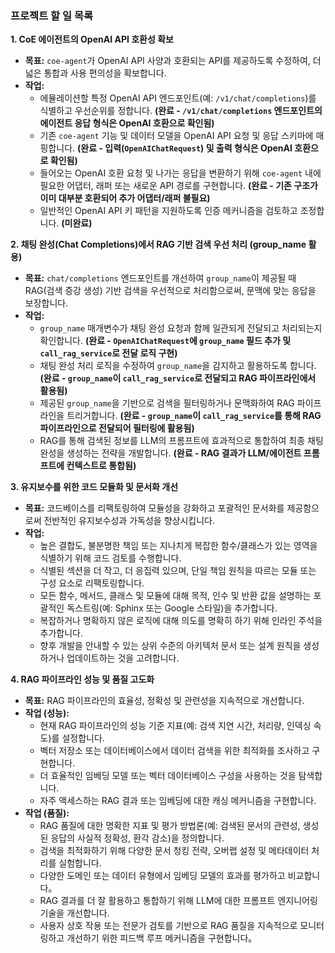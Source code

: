 ### 프로젝트 할 일 목록

**1. CoE 에이전트의 OpenAI API 호환성 확보**
*   **목표:** `coe-agent`가 OpenAI API 사양과 호환되는 API를 제공하도록 수정하여, 더 넓은 통합과 사용 편의성을 확보합니다.
*   **작업:**
    *   에뮬레이션할 특정 OpenAI API 엔드포인트(예: `/v1/chat/completions`)를 식별하고 우선순위를 정합니다. **(완료 - `/v1/chat/completions` 엔드포인트의 에이전트 응답 형식은 OpenAI 호환으로 확인됨)**
    *   기존 `coe-agent` 기능 및 데이터 모델을 OpenAI API 요청 및 응답 스키마에 매핑합니다. **(완료 - 입력(`OpenAIChatRequest`) 및 출력 형식은 OpenAI 호환으로 확인됨)**
    *   들어오는 OpenAI 호환 요청 및 나가는 응답을 변환하기 위해 `coe-agent` 내에 필요한 어댑터, 래퍼 또는 새로운 API 경로를 구현합니다. **(완료 - 기존 구조가 이미 대부분 호환되어 추가 어댑터/래퍼 불필요)**
    *   일반적인 OpenAI API 키 패턴을 지원하도록 인증 메커니즘을 검토하고 조정합니다. **(미완료)**

**2. 채팅 완성(Chat Completions)에서 RAG 기반 검색 우선 처리 (group_name 활용)**
*   **목표:** `chat/completions` 엔드포인트를 개선하여 `group_name`이 제공될 때 RAG(검색 증강 생성) 기반 검색을 우선적으로 처리함으로써, 문맥에 맞는 응답을 보장합니다.
*   **작업:**
    *   `group_name` 매개변수가 채팅 완성 요청과 함께 일관되게 전달되고 처리되는지 확인합니다. **(완료 - `OpenAIChatRequest`에 `group_name` 필드 추가 및 `call_rag_service`로 전달 로직 구현)**
    *   채팅 완성 처리 로직을 수정하여 `group_name`을 감지하고 활용하도록 합니다. **(완료 - `group_name`이 `call_rag_service`로 전달되고 RAG 파이프라인에서 활용됨)**
    *   제공된 `group_name`을 기반으로 검색을 필터링하거나 문맥화하여 RAG 파이프라인을 트리거합니다. **(완료 - `group_name`이 `call_rag_service`를 통해 RAG 파이프라인으로 전달되어 필터링에 활용됨)**
    *   RAG를 통해 검색된 정보를 LLM의 프롬프트에 효과적으로 통합하여 최종 채팅 완성을 생성하는 전략을 개발합니다. **(완료 - RAG 결과가 LLM/에이전트 프롬프트에 컨텍스트로 통합됨)**

**3. 유지보수를 위한 코드 모듈화 및 문서화 개선**
*   **목표:** 코드베이스를 리팩토링하여 모듈성을 강화하고 포괄적인 문서화를 제공함으로써 전반적인 유지보수성과 가독성을 향상시킵니다.
*   **작업:**
    *   높은 결합도, 불분명한 책임 또는 지나치게 복잡한 함수/클래스가 있는 영역을 식별하기 위해 코드 검토를 수행합니다.
    *   식별된 섹션을 더 작고, 더 응집력 있으며, 단일 책임 원칙을 따르는 모듈 또는 구성 요소로 리팩토링합니다.
    *   모든 함수, 메서드, 클래스 및 모듈에 대해 목적, 인수 및 반환 값을 설명하는 포괄적인 독스트링(예: Sphinx 또는 Google 스타일)을 추가합니다.
    *   복잡하거나 명확하지 않은 로직에 대해 의도를 명확히 하기 위해 인라인 주석을 추가합니다.
    *   향후 개발을 안내할 수 있는 상위 수준의 아키텍처 문서 또는 설계 원칙을 생성하거나 업데이트하는 것을 고려합니다.

**4. RAG 파이프라인 성능 및 품질 고도화**
*   **목표:** RAG 파이프라인의 효율성, 정확성 및 관련성을 지속적으로 개선합니다.
*   **작업 (성능):**
    *   현재 RAG 파이프라인의 성능 기준 지표(예: 검색 지연 시간, 처리량, 인덱싱 속도)를 설정합니다.
    *   벡터 저장소 또는 데이터베이스에서 데이터 검색을 위한 최적화를 조사하고 구현합니다.
    *   더 효율적인 임베딩 모델 또는 벡터 데이터베이스 구성을 사용하는 것을 탐색합니다.
    *   자주 액세스하는 RAG 결과 또는 임베딩에 대한 캐싱 메커니즘을 구현합니다.
*   **작업 (품질):**
    *   RAG 품질에 대한 명확한 지표 및 평가 방법론(예: 검색된 문서의 관련성, 생성된 응답의 사실적 정확성, 환각 감소)을 정의합니다.
    *   검색을 최적화하기 위해 다양한 문서 청킹 전략, 오버랩 설정 및 메타데이터 처리를 실험합니다.
    *   다양한 도메인 또는 데이터 유형에서 임베딩 모델의 효과를 평가하고 비교합니다。
    *   RAG 결과를 더 잘 활용하고 통합하기 위해 LLM에 대한 프롬프트 엔지니어링 기술을 개선합니다.
    *   사용자 상호 작용 또는 전문가 검토를 기반으로 RAG 품질을 지속적으로 모니터링하고 개선하기 위한 피드백 루프 메커니즘을 구현합니다。